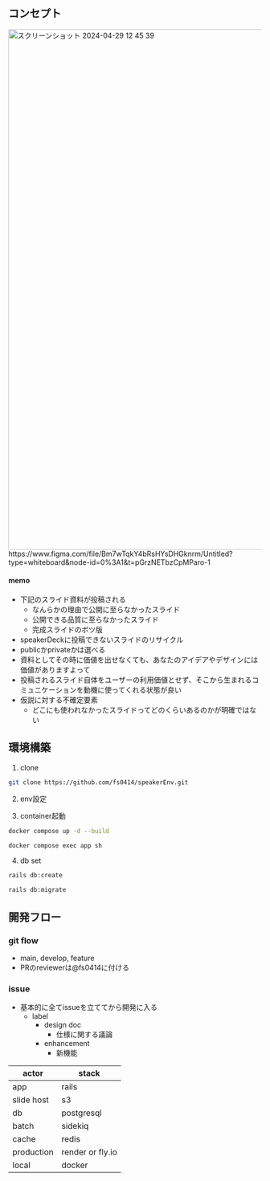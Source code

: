 ## コンセプト
<img width="1036" alt="スクリーンショット 2024-04-29 12 45 39" src="https://github.com/fs0414/speakerEnv/assets/76100848/973e96ab-f0b6-42ba-a2a1-4a559ba5a51f">
https://www.figma.com/file/Bm7wTqkY4bRsHYsDHGknrm/Untitled?type=whiteboard&node-id=0%3A1&t=pGrzNETbzCpMParo-1

#### memo
- 下記のスライド資料が投稿される
    - なんらかの理由で公開に至らなかったスライド
    - 公開できる品質に至らなかったスライド
    - 完成スライドのボツ版
- speakerDeckに投稿できないスライドのリサイクル
- publicかprivateかは選べる
- 資料としてその時に価値を出せなくても、あなたのアイデアやデザインには価値がありますよって
- 投稿されるスライド自体をユーザーの利用価値とせず、そこから生まれるコミュニケーションを動機に使ってくれる状態が良い
- 仮説に対する不確定要素
  - どこにも使われなかったスライドってどのくらいあるのかが明確ではない 

## 環境構築
1. clone
```zsh
git clone https://github.com/fs0414/speakerEnv.git
```

2. env設定
    
3. container起動
```zsh
docker compose up -d --build

docker compose exec app sh
```

4. db set
```zsh
rails db:create

rails db:migrate
```

## 開発フロー
### git flow
- main, develop, feature
- PRのreviewerは@fs0414に付ける

### issue
- 基本的に全てissueを立ててから開発に入る
  - label
    - design doc
      - 仕様に関する議論
    - enhancement
      - 新機能


| actor | stack |
| ---- | ---- |
| app | rails |
| slide host | s3 |
| db | postgresql |
| batch | sidekiq |
| cache | redis |
| production | render or fly.io |
| local | docker |
